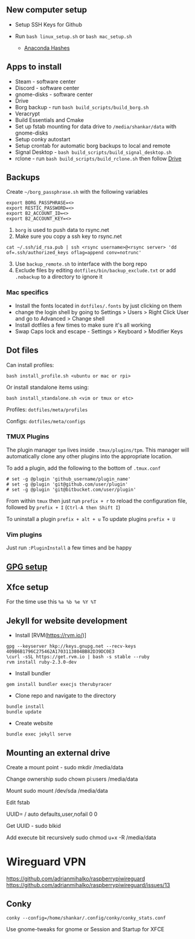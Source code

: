 ## New computer setup

* Setup SSH Keys for Github
* Run `bash linux_setup.sh` or `bash mac_setup.sh`

    * [Anaconda Hashes](https://docs.anaconda.com/anaconda/install/hashes/)

## Apps to install

* Steam - software center
* Discord - software center
* gnome-disks - software center
* Drive
* Borg backup - run `bash build_scripts/build_borg.sh`
* Veracrypt
* Build Essentials and Cmake
* Set up fstab mounting for data drive to `/media/shankar/data` with gnome-disks
* Setup conky autostart
* Setup crontab for automatic borg backups to local and remote
* Signal Desktop - `bash build_scripts/build_signal_desktop.sh`
* rclone - run `bash build_scripts/build_rclone.sh` then follow [Drive](https://rclone.org/drive/)

## Backups

Create `~/borg_passphrase.sh` with the following variables

~~~
export BORG_PASSPHRASE=<>
export RESTIC_PASSWORD=<>
export B2_ACCOUNT_ID=<>
export B2_ACCOUNT_KEY=<>
~~~

1. `borg` is used to push data to rsync.net
2. Make sure you copy a ssh key to rsync.net 

~~~
cat ~/.ssh/id_rsa.pub | ssh <rsync username>@<rsync server> 'dd of=.ssh/authorized_keys oflag=append conv=notrunc'
~~~

3. Use `backup_remote.sh` to interface with the borg repo
4. Exclude files by editing `dotfiles/bin/backup_exclude.txt` or add `.nobackup` to a directory to ignore it

### Mac specifics

* Install the fonts located in `dotfiles/.fonts` by just clicking on them
* change the login shell by going to Settings > Users > Right Click User and go to Advanced > Change shell
* Install dotfiles a few times to make sure it's all working
* Swap Caps lock and escape - Settings > Keyboard > Modifier Keys

## Dot files

Can install profiles:

~~~
bash install_profile.sh <ubuntu or mac or rpi>
~~~

Or install standalone items using:

~~~
bash install_standalone.sh <vim or tmux or etc>
~~~

Profiles: `dotfiles/meta/profiles`

Configs: `dotfiles/meta/configs`

### TMUX Plugins
The plugin manager `tpm` lives inside `.tmux/plugins/tpm`. 
This manager will automatically clone any other plugins into the appropriate location.

To add a plugin, add the following to the bottom of `.tmux.conf`
~~~
# set -g @plugin 'github_username/plugin_name'
# set -g @plugin 'git@github.com/user/plugin'
# set -g @plugin 'git@bitbucket.com/user/plugin'
~~~

From within `tmux` then just run `prefix + r` to reload the configuration file, followed by
`prefix + I` (`Ctrl-A then Shift I`)

To uninstall a plugin `prefix + alt + u`
To update plugins `prefix + U`

### Vim plugins

Just run `:PluginInstall` a few times and be happy

## [GPG setup](./gpg.md)

## Xfce setup

For the time use this `%a %b %e %Y %T`

## Jekyll for website development

* Install [RVM(https://rvm.io/)]
~~~
gpg --keyserver hkp://keys.gnupg.net --recv-keys 409B6B1796C275462A1703113804BB82D39DC0E3
\curl -sSL https://get.rvm.io | bash -s stable --ruby
rvm install ruby-2.3.0-dev
~~~
* Install bundler
~~~
gem install bundler execjs therubyracer
~~~
* Clone repo and navigate to the directory
~~~
bundle install
bundle update
~~~
* Create website
~~~
bundle exec jekyll serve
~~~

## Mounting an external drive

Create a mount point - sudo mkdir /media/data

Change ownership sudo chown pi:users /media/data

Mount sudo mount /dev/sda /media/data

Edit fstab

UUID=<UUID> /<mount point> auto defaults,user,nofail 0 0 

Get UUID - sudo blkid

Add execute bit recursively sudo chmod u+x -R /media/data

# Wireguard VPN

https://github.com/adrianmihalko/raspberrypiwireguard
https://github.com/adrianmihalko/raspberrypiwireguard/issues/13

## Conky

~~~
conky --config=/home/shankar/.config/conky/conky_stats.conf
~~~

Use gnome-tweaks for gnome or Session and Startup for XFCE
